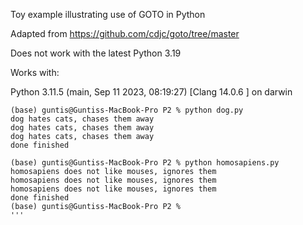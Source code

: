Toy example illustrating use of GOTO in Python

Adapted from https://github.com/cdjc/goto/tree/master

Does not work with the latest Python 3.19

Works with:

Python 3.11.5 (main, Sep 11 2023, 08:19:27) [Clang 14.0.6 ] on darwin

```
(base) guntis@Guntiss-MacBook-Pro P2 % python dog.py
dog hates cats, chases them away
dog hates cats, chases them away
dog hates cats, chases them away
done finished

(base) guntis@Guntiss-MacBook-Pro P2 % python homosapiens.py
homosapiens does not like mouses, ignores them
homosapiens does not like mouses, ignores them
homosapiens does not like mouses, ignores them
done finished
(base) guntis@Guntiss-MacBook-Pro P2 %
'''
